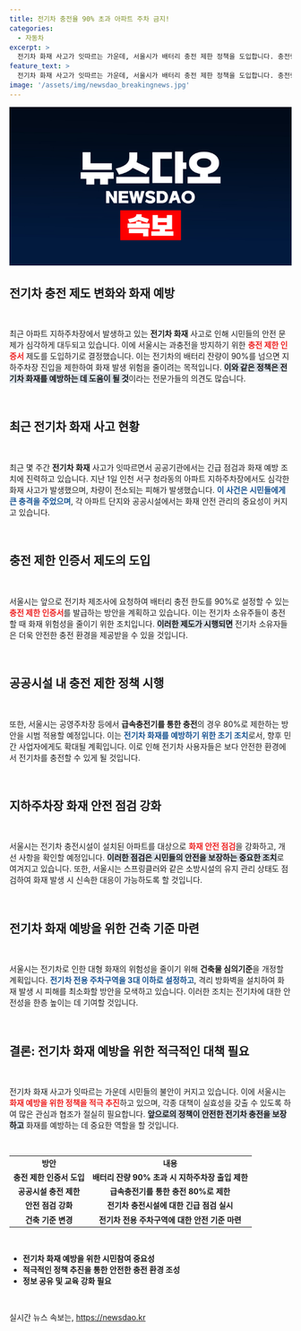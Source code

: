 ```yaml
---
title: 전기차 충전율 90% 초과 아파트 주차 금지!
categories:
  - 자동차
excerpt: >
  전기차 화재 사고가 잇따르는 가운데, 서울시가 배터리 충전 제한 정책을 도입합니다. 충전량이 90%를 넘으면 아파트 지하주차장 출입 금지! 화재를 예방할 수 있을까? 클릭해 자세한 내용을 확인하세요!
feature_text: >
  전기차 화재 사고가 잇따르는 가운데, 서울시가 배터리 충전 제한 정책을 도입합니다. 충전량이 90%를 넘으면 아파트 지하주차장 출입 금지! 화재를 예방할 수 있을까? 클릭해 자세한 내용을 확인하세요!
image: '/assets/img/newsdao_breakingnews.jpg'
---
```


<p><img src="/assets/img/newsdao_breakingnews.jpg" alt="ontimetimes 속보" /></p>

<h2 data-ke-size="size26">전기차 충전 제도 변화와 화재 예방</h2>

<p data-ke-size="size16">&nbsp;</p>

<p>최근 아파트 지하주차장에서 발생하고 있는 <b>전기차 화재</b> 사고로 인해 시민들의 안전 문제가 심각하게 대두되고 있습니다. 이에 서울시는 과충전을 방지하기 위한 <b><span style="color: #ee2323;">충전 제한 인증서</span></b> 제도를 도입하기로 결정했습니다. 이는 전기차의 배터리 잔량이 90%를 넘으면 지하주차장 진입을 제한하여 화재 발생 위험을 줄이려는 목적입니다. <b><span style="background-color: #21538527;">이와 같은 정책은 전기차 화재를 예방하는 데 도움이 될 것</span></b>이라는 전문가들의 의견도 많습니다. </p>

<p data-ke-size="size16">&nbsp;</p>

<h2 data-ke-size="size26">최근 전기차 화재 사고 현황</h2>

<p data-ke-size="size16">&nbsp;</p>

<p>최근 몇 주간 <b>전기차 화재</b> 사고가 잇따르면서 공공기관에서는 긴급 점검과 화재 예방 조치에 진력하고 있습니다. 지난 1일 인천 서구 청라동의 아파트 지하주차장에서도 심각한 화재 사고가 발생했으며, 차량이 전소되는 피해가 발생했습니다. <b><span style="color: #1a5490;">이 사건은 시민들에게 큰 충격을 주었으며</span></b>, 각 아파트 단지와 공공시설에서는 화재 안전 관리의 중요성이 커지고 있습니다. </p>

<p data-ke-size="size16">&nbsp;</p>

<h2 data-ke-size="size26">충전 제한 인증서 제도의 도입</h2>

<p data-ke-size="size16">&nbsp;</p>

<p>서울시는 앞으로 전기차 제조사에 요청하여 배터리 충전 한도를 90%로 설정할 수 있는 <b><span style="color: #ee2323;">충전 제한 인증서</span></b>를 발급하는 방안을 계획하고 있습니다. 이는 전기차 소유주들이 충전할 때 화재 위험성을 줄이기 위한 조치입니다. <b><span style="background-color: #21538527;">이러한 제도가 시행되면</span></b> 전기차 소유자들은 더욱 안전한 충전 환경을 제공받을 수 있을 것입니다. </p>

<p data-ke-size="size16">&nbsp;</p>

<h2 data-ke-size="size26">공공시설 내 충전 제한 정책 시행</h2>

<p data-ke-size="size16">&nbsp;</p>

<p>또한, 서울시는 공영주차장 등에서 <b>급속충전기를 통한 충전</b>의 경우 80%로 제한하는 방안을 시범 적용할 예정입니다. 이는 <b><span style="color: #1a5490;">전기차 화재를 예방하기 위한 초기 조치</span></b>로서, 향후 민간 사업자에게도 확대될 계획입니다. 이로 인해 전기차 사용자들은 보다 안전한 환경에서 전기차를 충전할 수 있게 될 것입니다.</p>

<p data-ke-size="size16">&nbsp;</p>

<h2 data-ke-size="size26">지하주차장 화재 안전 점검 강화</h2>

<p data-ke-size="size16">&nbsp;</p>

<p>서울시는 전기차 충전시설이 설치된 아파트를 대상으로 <b><span style="color: #ee2323;">화재 안전 점검</span></b>을 강화하고, 개선 사항을 확인할 예정입니다. <b><span style="background-color: #21538527;">이러한 점검은 시민들의 안전을 보장하는 중요한 조치</span></b>로 여겨지고 있습니다. 또한, 서울시는 스프링클러와 같은 소방시설의 유지 관리 상태도 점검하여 화재 발생 시 신속한 대응이 가능하도록 할 것입니다.</p>

<p data-ke-size="size16">&nbsp;</p>

<h2 data-ke-size="size26">전기차 화재 예방을 위한 건축 기준 마련</h2>

<p data-ke-size="size16">&nbsp;</p>

<p>서울시는 전기차로 인한 대형 화재의 위험성을 줄이기 위해 <b>건축물 심의기준</b>을 개정할 계획입니다. <b><span style="color: #1a5490;">전기차 전용 주차구역을 3대 이하로 설정하고</span></b>, 격리 방화벽을 설치하여 화재 발생 시 피해를 최소화할 방안을 모색하고 있습니다. 이러한 조치는 전기차에 대한 안전성을 한층 높이는 데 기여할 것입니다.</p>

<p data-ke-size="size16">&nbsp;</p>

<h2 data-ke-size="size26">결론: 전기차 화재 예방을 위한 적극적인 대책 필요</h2>

<p data-ke-size="size16">&nbsp;</p>

<p>전기차 화재 사고가 잇따르는 가운데 시민들의 불안이 커지고 있습니다. 이에 서울시는 <b><span style="color: #ee2323;">화재 예방을 위한 정책을 적극 추진</span></b>하고 있으며, 각종 대책이 실효성을 갖출 수 있도록 하여 많은 관심과 협조가 절실히 필요합니다. <b><span style="background-color: #21538527;">앞으로의 정책이 안전한 전기차 충전을 보장하고</span></b> 화재를 예방하는 데 중요한 역할을 할 것입니다. </p>

<p data-ke-size="size16">&nbsp;</p>

<table style="width: 100%;">
    <tr>
        <td style="text-align: center; height: 17px;"><b>방안</b></td>
        <td style="text-align: center; height: 17px;"><b>내용</b></td>
    </tr>
    <tr>
        <td style="text-align: center; height: 17px;"><b>충전 제한 인증서 도입</b></td>
        <td style="text-align: center; height: 17px;"><b>배터리 잔량 90% 초과 시 지하주차장 출입 제한</b></td>
    </tr>
    <tr>
        <td style="text-align: center; height: 17px;"><b>공공시설 충전 제한</b></td>
        <td style="text-align: center; height: 17px;"><b>급속충전기를 통한 충전 80%로 제한</b></td>
    </tr>
    <tr>
        <td style="text-align: center; height: 17px;"><b>안전 점검 강화</b></td>
        <td style="text-align: center; height: 17px;"><b>전기차 충전시설에 대한 긴급 점검 실시</b></td>
    </tr>
    <tr>
        <td style="text-align: center; height: 17px;"><b>건축 기준 변경</b></td>
        <td style="text-align: center; height: 17px;"><b>전기차 전용 주차구역에 대한 안전 기준 마련</b></td>
    </tr>
</table>

<p data-ke-size="size16">&nbsp;</p>

<ul>
    <li><b>전기차 화재 예방을 위한 시민참여 중요성</b></li>
    <li><b>적극적인 정책 추진을 통한 안전한 충전 환경 조성</b></li>
    <li><b>정보 공유 및 교육 강화 필요</b></li>
</ul>

<p data-ke-size="size16">&nbsp;</p>
실시간 뉴스 속보는, <a href="https://newsdao.kr" rel="dofollow">https://newsdao.kr</a>


